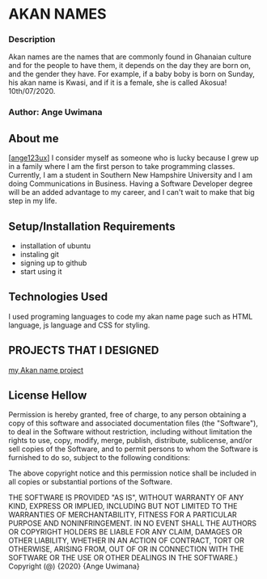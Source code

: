 # AKAN NAMES

### Description
Akan names are the names that are commonly found in Ghanaian culture and for the people to have them, it depends on the day they are born on, and the gender they have. For example, if a baby boby is born on Sunday, his akan name is Kwasi, and if it is a female, she is called Akosua!  10th/07/2020.

### Author: Ange Uwimana

## About me
[[ange123ux](https://github.com/ange123ux/akan-names)]
I consider myself as someone who is lucky because I grew up in a family where I am the first person to take programming classes. Currently, I am a student in Southern New Hampshire University and I am doing Communications in Business. Having a Software Developer degree will be an added advantage to my career, and I can't wait to make that big step in my life. 

## Setup/Installation Requirements

* installation of ubuntu
* instaling git
* signing up to github
* start using it
## Technologies Used
I used programing languages to code my akan name page such as HTML language, js language and CSS for styling.

  ## PROJECTS THAT I DESIGNED
[my Akan name project](https://ange123ux.github.io/akan-names/)
## License Hellow

Permission is hereby granted, free of charge, to any person obtaining a copy
of this software and associated documentation files (the "Software"), to deal in the Software without restriction, including without limitation the rights
to use, copy, modify, merge, publish, distribute, sublicense, and/or sell
copies of the Software, and to permit persons to whom the Software is
furnished to do so, subject to the following conditions:

The above copyright notice and this permission notice shall be included in all
copies or substantial portions of the Software.

THE SOFTWARE IS PROVIDED "AS IS", WITHOUT WARRANTY OF ANY KIND, EXPRESS OR
IMPLIED, INCLUDING BUT NOT LIMITED TO THE WARRANTIES OF MERCHANTABILITY, FITNESS FOR A PARTICULAR PURPOSE AND NONINFRINGEMENT. IN NO EVENT SHALL THE
AUTHORS OR COPYRIGHT HOLDERS BE LIABLE FOR ANY CLAIM, DAMAGES OR OTHER
LIABILITY, WHETHER IN AN ACTION OF CONTRACT, TORT OR OTHERWISE, ARISING FROM, OUT OF OR IN CONNECTION WITH THE SOFTWARE OR THE USE OR OTHER DEALINGS IN THE SOFTWARE.}
Copyright (@) {2020} {Ange Uwimana}